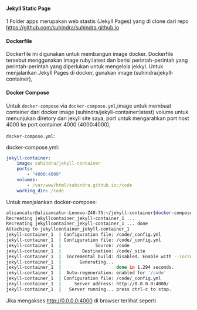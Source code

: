 #### Jekyll Static Page
1 Folder apps merupakan web stastis (Jekyll Pages) yang di clone dari repo https://github.com/suhindra/suhindra.github.io

#### Dockerfile
Dockerfile ini digunakan untuk membangun image docker. Dockerfile tersebut menggunakan image ruby:latest dan berisi perintah-perintah yang perintah-perintah yang diperlukan untuk mengelola jekkyl. Untuk menjalankan Jekyll Pages di docker, gunakan image (suhindra/jekyll-container), 

#### Docker Compose

Untuk `docker-compose` via `docker-compose.yml`,image untuk membuat container dari docker image (suhindra/jekyll-container:latest) volume untuk menunjukan diretory dari jekyll site saya, port untuk mengarahkan port host  4000 ke port container  4000 (4000:4000),

`docker-compose.yml`:

docker-compose.yml:

```yml
jekyll-container:
    image: suhindra/jekyll-container
    ports:
        - "4000:4000"
    volumes:
        - /var/www/html/suhindra.github.io:/code
    working_dir: /code   
```


Untuk menjalankan docker-compose:

```bash
alisancatur@alisancatur-Lenovo-Z40-75:~/jekyll-container$docker-compose up
Recreating jekyllcontainer_jekyll-container_1 ... 
Recreating jekyllcontainer_jekyll-container_1 ... done
Attaching to jekyllcontainer_jekyll-container_1
jekyll-container_1  | Configuration file: /code/_config.yml
jekyll-container_1  | Configuration file: /code/_config.yml
jekyll-container_1  |             Source: /code
jekyll-container_1  |        Destination: /code/_site
jekyll-container_1  |  Incremental build: disabled. Enable with --incremental
jekyll-container_1  |       Generating... 
jekyll-container_1  |                     done in 1.294 seconds.
jekyll-container_1  |  Auto-regeneration: enabled for '/code'
jekyll-container_1  | Configuration file: /code/_config.yml
jekyll-container_1  |     Server address: http://0.0.0.0:4000/
jekyll-container_1  |   Server running... press ctrl-c to stop.
```

Jika mengakses http://0.0.0.0:4000 di browser terlihat seperti

